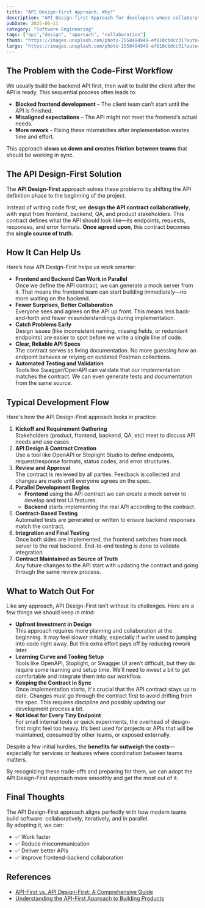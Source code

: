 ```yaml
---
title: "API Design-first Approach, Why?"
description: "API Design-first Approach for developers whose collaboration includes consuming or implementing an API."
pubDate: 2025-06-11
category: "Software Engineering"
tags: ["api","design", "approach", "collaboration"]
thumb: "https://images.unsplash.com/photo-1558494949-ef010cbdcc31?auto=format&fit=crop&w=400&q=80"
large: "https://images.unsplash.com/photo-1558494949-ef010cbdcc31?auto=format&fit=crop&w=2400&q=80"
---
```


## The Problem with the Code-First Workflow

We usually build the backend API first, then wait to build the client after the API is ready. This sequential process often leads to:
- **Blocked frontend development** – The client team can’t start until the API is finished.
- **Misaligned expectations** – The API might not meet the frontend’s actual needs.
- **More rework** – Fixing these mismatches after implementation wastes time and effort.

This approach **slows us down and creates friction between teams** that should be working in sync.

## The API Design-First Solution

The **API Design-First** approach solves these problems by shifting the API definition phase to the beginning of the project.

Instead of writing code first, we **design the API contract collaboratively**, with input from frontend, backend, QA, and product stakeholders. This contract defines what the API should look like—its endpoints, requests, responses, and error formats. **Once agreed upon**, this contract becomes the **single source of truth**.


## How It Can Help Us
Here’s how API Design-First helps us work smarter:

- **Frontend and Backend Can Work in Parallel**<br>
Once we define the API contract, we can generate a mock server from it. That means the frontend team can start building immediately—no more waiting on the backend.
- **Fewer Surprises, Better Collaboration**<br>
Everyone sees and agrees on the API up front. This means less back-and-forth and fewer misunderstandings during implementation.
- **Catch Problems Early**<br>
Design issues (like inconsistent naming, missing fields, or redundant endpoints) are easier to spot before we write a single line of code.
- **Clear, Reliable API Specs**<br>
The contract serves as living documentation. No more guessing how an endpoint behaves or relying on outdated Postman collections.
- **Automated Testing and Validation**<br>
Tools like Swagger/OpenAPI can validate that our implementation matches the contract. We can even generate tests and documentation from the same source.

## Typical Development Flow
Here's how the API Design-First approach looks in practice:
1. **Kickoff and Requirement Gathering**<br>
Stakeholders (product, frontend, backend, QA, etc) meet to discuss API needs and use cases.
2. **API Design & Contract Creation**<br>
Use a tool like OpenAPI or Stoplight Studio to define endpoints, request/response formats, status codes, and error structures.
3. **Review and Approval**<br>
The contract is reviewed by all parties. Feedback is collected and changes are made until everyone agrees on the spec.
4. **Parallel Development Begins**
    - **Frontend** using the API contract we can create a mock server to develop and test UI features.
    - **Backend** starts implementing the real API according to the contract.
5. **Contract-Based Testing**<br>
Automated tests are generated or written to ensure backend responses match the contract.
6. **Integration and Final Testing**<br>
Once both sides are implemented, the frontend switches from mock server to the real backend. End-to-end testing is done to validate integration.
7. **Contract Maintained as Source of Truth**<br>
Any future changes to the API start with updating the contract and going through the same review process.


## What to Watch Out For
Like any approach, API Design-First isn’t without its challenges. Here are a few things we should keep in mind:

- **Upfront Investment in Design** <br>
This approach requires more planning and collaboration at the beginning. It may feel slower initially, especially if we’re used to jumping into code right away. But this extra effort pays off by reducing rework later.
- **Learning Curve and Tooling Setup** <br>
Tools like OpenAPI, Stoplight, or Swagger UI aren’t difficult, but they do require some learning and setup time. We’ll need to invest a bit to get comfortable and integrate them into our workflow.
- **Keeping the Contract in Sync** <br>
Once implementation starts, it's crucial that the API contract stays up to date. Changes must go through the contract first to avoid drifting from the spec. This requires discipline and possibly updating our development process a bit.
- **Not Ideal for Every Tiny Endpoint** <br>
For small internal tools or quick experiments, the overhead of design-first might feel too heavy. It’s best used for projects or APIs that will be maintained, consumed by other teams, or exposed externally.

Despite a few initial hurdles, the **benefits far outweigh the costs**—especially for services or features where coordination between teams matters.

By recognizing these trade-offs and preparing for them, we can adopt the API Design-First approach more smoothly and get the most out of it.

## Final Thoughts
The API Design-First approach aligns perfectly with how modern teams build software: collaboratively, iteratively, and in parallel.<br>
By adopting it, we can:<br>
- ✅ Work faster<br>
- ✅ Reduce miscommunication<br>
- ✅ Deliver better APIs<br>
- ✅ Improve frontend-backend collaboration<br>

## References
- [API-First vs. API Design-First: A Comprehensive Guide](https://blog.stoplight.io/api-first-vs.-api-design-first-a-comprehensive-guide)
- [Understanding  the API-First Approach to Building Products](https://swagger.io/resources/articles/adopting-an-api-first-approach/)